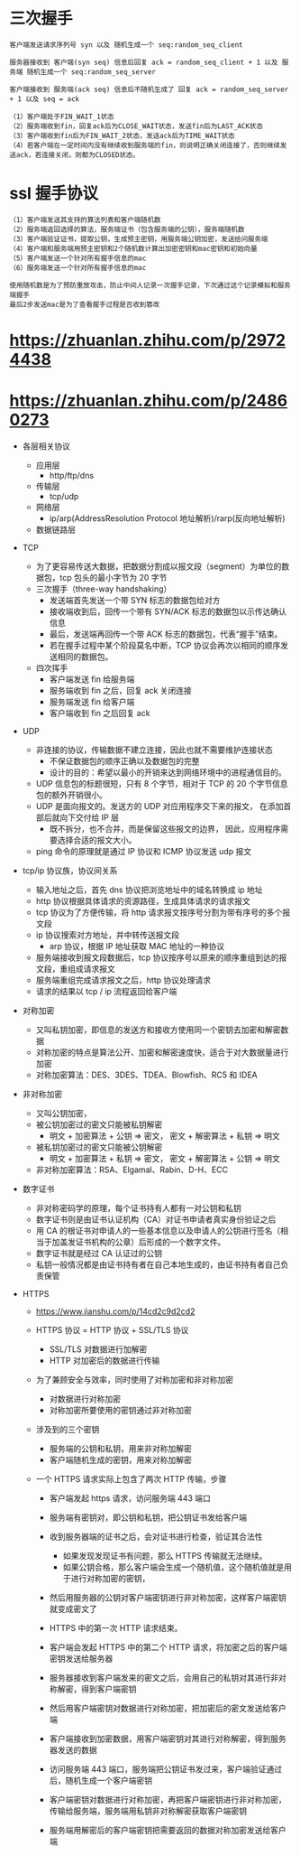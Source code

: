 # 三次握手

```
客户端发送请求序列号 syn 以及 随机生成一个 seq:random_seq_client

服务器接收到 客户端(syn seq) 信息后回复 ack = random_seq_client + 1 以及 服务端 随机生成一个 seq:random_seq_server

客户端接收到 服务端(ack seq) 信息后不随机生成了 回复 ack = random_seq_server + 1 以及 seq = ack
```

```
（1）客户端处于FIN_WAIT_1状态
（2）服务端收到fin，回复ack后为CLOSE_WAIT状态，发送fin后为LAST_ACK状态
（3）客户端收到fin后为FIN_WAIT_2状态，发送ack后为TIME_WAIT状态
（4）若客户端在一定时间内没有继续收到服务端的fin，则说明正确关闭连接了，否则继续发送ack，若连接关闭，则都为CLOSED状态。
```

# ssl 握手协议

```
（1）客户端发送其支持的算法列表和客户端随机数
（2）服务端返回选择的算法，服务端证书（包含服务端的公钥），服务端随机数
（3）客户端验证证书，提取公钥，生成预主密钥，用服务端公钥加密，发送给问服务端
（4）客户端和服务端用预主密钥和2个随机数计算出加密密钥和mac密钥和初始向量
（5）客户端发送一个针对所有握手信息的mac
（6）服务端发送一个针对所有握手信息的mac

使用随机数是为了预防重放攻击，防止中间人记录一次握手记录，下次通过这个记录模拟和服务端握手
最后2步发送mac是为了查看握手过程是否收到篡改
```

# https://zhuanlan.zhihu.com/p/29724438

# https://zhuanlan.zhihu.com/p/24860273

- 各层相关协议

  - 应用层
    - http/ftp/dns
  - 传输层
    - tcp/udp
  - 网络层
    - ip/arp(AddressResolution Protocol 地址解析)/rarp(反向地址解析)
  - 数据链路层

- TCP

  - 为了更容易传送大数据，把数据分割成以报文段（segment）为单位的数据包，tcp 包头的最小字节为 20 字节
  - 三次握手（three-way handshaking）
    - 发送端首先发送一个带 SYN 标志的数据包给对方
    - 接收端收到后，回传一个带有 SYN/ACK 标志的数据包以示传达确认信息
    - 最后，发送端再回传一个带 ACK 标志的数据包，代表“握手”结束。
    - 若在握手过程中某个阶段莫名中断，TCP 协议会再次以相同的顺序发送相同的数据包。
  - 四次挥手
    - 客户端发送 fin 给服务端
    - 服务端收到 fin 之后，回复 ack 关闭连接
    - 服务端发送 fin 给客户端
    - 客户端收到 fin 之后回复 ack

- UDP

  - 非连接的协议，传输数据不建立连接，因此也就不需要维护连接状态
    - 不保证数据包的顺序正确以及数据包的完整
    - 设计的目的：希望以最小的开销来达到网络环境中的进程通信目的。
  - UDP 信息包的标题很短，只有 8 个字节，相对于 TCP 的 20 个字节信息包的额外开销很小。
  - UDP 是面向报文的。发送方的 UDP 对应用程序交下来的报文， 在添加首部后就向下交付给 IP 层
    - 既不拆分，也不合并，而是保留这些报文的边界， 因此，应用程序需要选择合适的报文大小。
  - ping 命令的原理就是通过 IP 协议和 ICMP 协议发送 udp 报文

- tcp/ip 协议族，协议间关系

  - 输入地址之后，首先 dns 协议把浏览地址中的域名转换成 ip 地址
  - http 协议根据具体请求的资源路径，生成具体请求的请求报文
  - tcp 协议为了方便传输，将 http 请求报文按序号分割为带有序号的多个报文段
  - ip 协议搜索对方地址，并中转传送报文段
    - arp 协议，根据 IP 地址获取 MAC 地址的一种协议
  - 服务端接收到报文段数据后，tcp 协议按序号以原来的顺序重组到达的报文段，重组成请求报文
  - 服务端重组完成请求报文之后，http 协议处理请求
  - 请求的结果以 tcp / ip 流程返回给客户端

- 对称加密

  - 又叫私钥加密，即信息的发送方和接收方使用同一个密钥去加密和解密数据
  - 对称加密的特点是算法公开、加密和解密速度快，适合于对大数据量进行加密
  - 对称加密算法：DES、3DES、TDEA、Blowfish、RC5 和 IDEA

- 非对称加密

  - 又叫公钥加密，
  - 被公钥加密过的密文只能被私钥解密
    - 明文 + 加密算法 + 公钥 => 密文， 密文 + 解密算法 + 私钥 => 明文
  - 被私钥加密过的密文只能被公钥解密
    - 明文 + 加密算法 + 私钥 => 密文， 密文 + 解密算法 + 公钥 => 明文
  - 非对称加密算法：RSA、Elgamal、Rabin、D-H、ECC

- 数字证书

  - 非对称密码学的原理，每个证书持有人都有一对公钥和私钥
  - 数字证书则是由证书认证机构（CA）对证书申请者真实身份验证之后
  - 用 CA 的根证书对申请人的一些基本信息以及申请人的公钥进行签名（相当于加盖发证书机构的公章）后形成的一个数字文件。
  - 数字证书就是经过 CA 认证过的公钥
  - 私钥一般情况都是由证书持有者在自己本地生成的，由证书持有者自己负责保管

- HTTPS

  - https://www.jianshu.com/p/14cd2c9d2cd2
  - HTTPS 协议 = HTTP 协议 + SSL/TLS 协议
    - SSL/TLS 对数据进行加解密
    - HTTP 对加密后的数据进行传输
  - 为了兼顾安全与效率，同时使用了对称加密和非对称加密
    - 对数据进行对称加密
    - 对称加密所要使用的密钥通过非对称加密
  - 涉及到的三个密钥
    - 服务端的公钥和私钥，用来非对称加解密
    - 客户端随机生成的密钥，用来对称加解密
  - 一个 HTTPS 请求实际上包含了两次 HTTP 传输，步骤

    - 客户端发起 https 请求，访问服务端 443 端口
    - 服务端有密钥对，即公钥和私钥，把公钥证书发给客户端
    - 收到服务器端的证书之后，会对证书进行检查，验证其合法性
      - 如果发现发现证书有问题，那么 HTTPS 传输就无法继续。
      - 如果公钥合格，那么客户端会生成一个随机值，这个随机值就是用于进行对称加密的密钥，
    - 然后用服务器的公钥对客户端密钥进行非对称加密，这样客户端密钥就变成密文了
    - HTTPS 中的第一次 HTTP 请求结束。
    - 客户端会发起 HTTPS 中的第二个 HTTP 请求，将加密之后的客户端密钥发送给服务器
    - 服务器接收到客户端发来的密文之后，会用自己的私钥对其进行非对称解密，得到客户端密钥
    - 然后用客户端密钥对数据进行对称加密，把加密后的密文发送给客户端
    - 客户端接收到加密数据，用客户端密钥对其进行对称解密，得到服务器发送的数据

    - 访问服务端 443 端口，服务端把公钥证书发过来，客户端验证通过后，随机生成一个客户端密钥
    - 客户端密钥对数据进行对称加密，再把客户端密钥进行非对称加密，传输给服务端，服务端用私钥非对称解密获取客户端密钥
    - 服务端用解密后的客户端密钥把需要返回的数据对称加密发送给客户端
